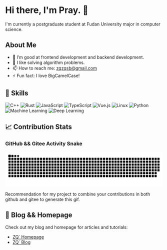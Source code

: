 # Hi there, I'm Pray. 👋

I'm currently a postgraduate student at Fudan University major in computer science.

## About Me

- 🌱 I’m good at frontend development and backend development.
- 💬 I like solving algorithm problems.
- 📫 How to reach me: [zqzqsb@gmail.com](mailto:zqzqsb@gmail.com)
- ⚡ Fun fact: I love BigCamelCase!

## 🚀 Skills

![C++](https://img.shields.io/badge/C++-00599C?style=for-the-badge&logo=cplusplus&logoColor=white)
![Rust](https://img.shields.io/badge/Rust-000000?style=for-the-badge&logo=rust&logoColor=white)
![JavaScript](https://img.shields.io/badge/JavaScript-F7DF1E?style=for-the-badge&logo=javascript&logoColor=black)
![TypeScript](https://img.shields.io/badge/TypeScript-3178C6?style=for-the-badge&logo=typescript&logoColor=white)
![Vue.js](https://img.shields.io/badge/Vue.js-4FC08D?style=for-the-badge&logo=vue-dot-js&logoColor=white)
![Linux](https://img.shields.io/badge/Linux-FCC624?style=for-the-badge&logo=linux&logoColor=black)
![Python](https://img.shields.io/badge/Python-3776AB?style=for-the-badge&logo=python&logoColor=white)
![Machine Learning](https://img.shields.io/badge/Machine_Learning-0078D4?style=for-the-badge&logo=machine-learning&logoColor=white)
![Deep Learning](https://img.shields.io/badge/Deep_Learning-FF6F00?style=for-the-badge&logo=deep-learning&logoColor=white)

## 📈 Contribution Stats

### GitHub && Gitee Activity Snake

<picture>
  <source media="(prefers-color-scheme: dark)" srcset="https://github.com/Zqzqsb/Zqzqsb/blob/output/github-snake-dark.svg" />
  <source media="(prefers-color-scheme: light)" srcset="https://github.com/Zqzqsb/Zqzqsb/blob/output/github-snake.svg" />
  <img alt="github-snake" src="https://github.com/Zqzqsb/Zqzqsb/blob/output/github-snake.svg" />
</picture>

Recommendation for my project to combine your contributions in both github and gitee to generate this gif.

## 📝 Blog && Homepage

Check out my blog and homepage for articles and tutorials:

- [ZQ` Homepage](https://homepage.zqzqsb.cn)
- [ZQ` Blog](https://blog.zqzqsb.cn)
